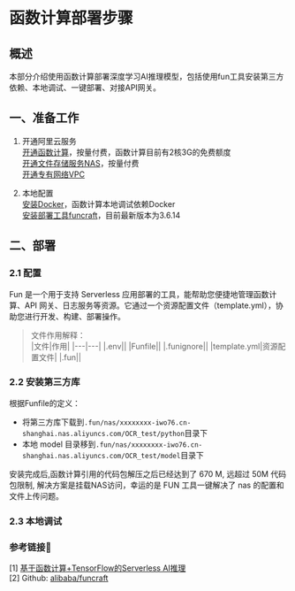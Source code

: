 # 函数计算部署步骤

## 概述

本部分介绍使用函数计算部署深度学习AI推理模型，包括使用fun工具安装第三方依赖、本地调试、一键部署、对接API网关。

## 一、准备工作

1. 开通阿里云服务  
[开通函数计算](https://www.aliyun.com/product/fc?spm=5176.10695662.h2v3icoap.32.4a7b1a25b79N5C)，按量付费，函数计算目前有2核3G的免费额度  
[开通文件存储服务NAS](https://www.aliyun.com/product/nas?spm=5176.cnfc.h2v3icoap.41.18f6224eri9P5I)，按量付费  
[开通专有网络VPC](https://www.aliyun.com/product/vpc?spm=5176.59209.h2v3icoap.68.124d1d7ev8EDiI)

2. 本地配置  
[安装Docker](https://www.docker.com)，函数计算本地调试依赖Docker  
[安装部署工具funcraft](https://github.com/aliyun/fun/blob/master/docs/usage/installation-zh.md)，目前最新版本为3.6.14

## 二、部署

### 2.1 配置

Fun 是一个用于支持 Serverless 应用部署的工具，能帮助您便捷地管理函数计算、API 网关、日志服务等资源。它通过一个资源配置文件（template.yml），协助您进行开发、构建、部署操作。

> 文件作用解释：  
> |文件|作用|
> |---|---|
> |.env||
> |Funfile||
> |.funignore||
> |template.yml|资源配置文件|
> |.fun||
 

### 2.2 安装第三方库

根据Funfile的定义：

* 将第三方库下载到```.fun/nas/xxxxxxxx-iwo76.cn-shanghai.nas.aliyuncs.com/OCR_test/python```目录下
* 本地 model 目录移到```.fun/nas/xxxxxxxx-iwo76.cn-shanghai.nas.aliyuncs.com/OCR_test/model```目录下

安装完成后,函数计算引用的代码包解压之后已经达到了 670 M, 远超过 50M 代码包限制, 解决方案是挂载NAS访问，幸运的是 FUN 工具一键解决了 nas 的配置和文件上传问题。

### 2.3 本地调试

### 参考链接🔗

[1] [基于函数计算+TensorFlow的Serverless AI推理](https://help.aliyun.com/document_detail/146724.html?spm=5176.cnfc.0.0.18f6224eri9P5I)  
[2] Github: [alibaba/funcraft](https://github.com/alibaba/funcraft)